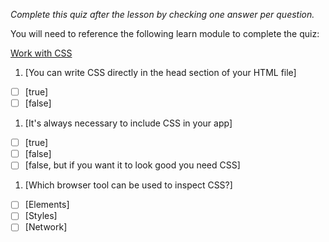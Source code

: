 *Complete this quiz after the lesson by checking one answer per question.*

You will need to reference the following learn module to complete the quiz:

[Work with CSS](https://docs.microsoft.com/en-us/learn/modules/build-simple-website/4-css-basics)

1. [You can write CSS directly in the head section of your HTML file]

- [ ] [true]
- [ ] [false]

1. [It's always necessary to include CSS in your app]

- [ ] [true]
- [ ] [false]
- [ ] [false, but if you want it to look good you need CSS]

1. [Which browser tool can be used to inspect CSS?]
- [ ] [Elements]
- [ ] [Styles]
- [ ] [Network]